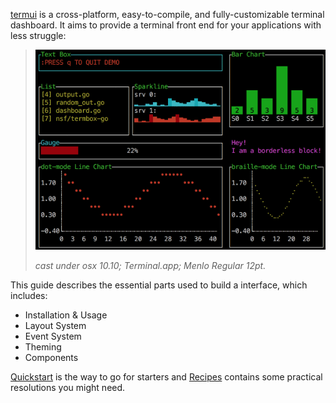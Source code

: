 [termui]() is a cross-platform, easy-to-compile, and fully-customizable terminal dashboard. It aims to provide a terminal front end for your applications with less struggle:

> ![dashboard](img/dashboard.gif)
>
> _cast under osx 10.10; Terminal.app; Menlo Regular 12pt._

This guide describes the essential parts used to build a interface, which includes:

- Installation & Usage
- Layout System
- Event System
- Theming
- Components

[Quickstart](quickstart.md) is the way to go for starters and [Recipes](recipes.md) contains some practical resolutions you might need.
